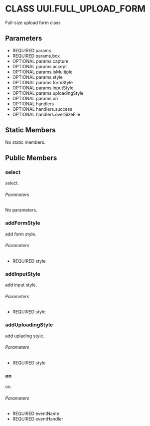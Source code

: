 # CLASS UUI.FULL_UPLOAD_FORM
Full-size upload form class
## Parameters
* REQUIRED params 
* REQUIRED params.box 
* OPTIONAL params.capture 
* OPTIONAL params.accept 
* OPTIONAL params.isMultiple 
* OPTIONAL params.style 
* OPTIONAL params.formStyle 
* OPTIONAL params.inputStyle 
* OPTIONAL params.uploadingStyle 
* OPTIONAL params.on 
* OPTIONAL handlers 
* OPTIONAL handlers.success 
* OPTIONAL handlers.overSizeFile 

## Static Members
No static members.
## Public Members
### select
select.
###### Parameters
No parameters.
### addFormStyle
add form style.
###### Parameters
* REQUIRED style

### addInputStyle
add input style.
###### Parameters
* REQUIRED style

### addUploadingStyle
add uplading style.
###### Parameters
* REQUIRED style

### on
on.
###### Parameters
* REQUIRED eventName
* REQUIRED eventHandler

